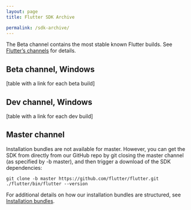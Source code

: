 ```yaml
---
layout: page
title: Flutter SDK Archive

permalink: /sdk-archive/
---
```


The Beta channel contains the most stable known Flutter builds. See [Flutter’s
channels](https://github.com/flutter/flutter/wiki/Flutter-build-release-channels)
for details.

## Beta channel, Windows

[table with a link for each beta build]

## Dev channel, Windows

[table with a link for each dev build]

## Master channel

Installation bundles are not available for master. However, you can get the SDK
from directly from our GitHub repo by git closing the master channel (as
specified by -b master), and then trigger a download of the SDK dependencies:

```terminal
git clone -b master https://github.com/flutter/flutter.git
./flutter/bin/flutter --version
```

For additional details on how our installation bundles are structured, see
[Installation bundles](https://github.com/flutter/flutter/wiki/Flutter-Installation-Bundles).